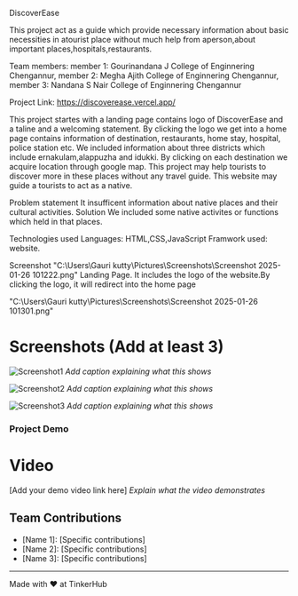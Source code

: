 DiscoverEase

This project act as a guide which provide necessary information about basic necessities in atourist place without much help from aperson,about important places,hospitals,restaurants.

Team members:
    member 1: Gourinandana J College of Enginnering Chengannur,
    member 2: Megha Ajith College of Enginnering Chengannur,
    member 3: Nandana S Nair College of Enginnering Chengannur

Project Link: https://discoverease.vercel.app/

This project startes with a landing page contains logo of DiscoverEase and a taline and a welcoming statement. By clicking the logo we get into a home page contains information of destination, restaurants, home stay, hospital, police station etc.
We included information about three districts which include ernakulam,alappuzha and idukki. By clicking on each destination we acquire location through google map. This project may help tourists to discover more in these places without any travel guide.
This website may guide a tourists to act as a native.

Problem statement
It insufficent information about native places and their cultural activities.
Solution
We included some native activites or functions which held in that places.

Technologies used
Languages: HTML,CSS,JavaScript
Framwork used: website.

Screenshot
"C:\Users\Gauri kutty\Pictures\Screenshots\Screenshot 2025-01-26 101222.png" Landing Page. It includes the logo of the website.By clicking the logo, it will redirect into the home page

"C:\Users\Gauri kutty\Pictures\Screenshots\Screenshot 2025-01-26 101301.png" 


# Screenshots (Add at least 3)
![Screenshot1](/screen1.jpg)
*Add caption explaining what this shows*

![Screenshot2](/screen2.jpg)
*Add caption explaining what this shows*

![Screenshot3](/screen3.jpg)
*Add caption explaining what this shows*


### Project Demo
# Video
[Add your demo video link here]
*Explain what the video demonstrates*

## Team Contributions
- [Name 1]: [Specific contributions]
- [Name 2]: [Specific contributions]
- [Name 3]: [Specific contributions]

---
Made with ❤️ at TinkerHub


